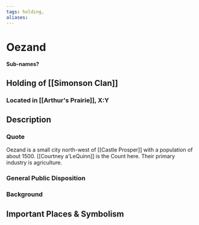 ```yaml
---
tags: holding,
aliases:
---
```

# Oezand
#### Sub-names?
## Holding of [[Simonson Clan]]
### Located in [[Arthur's Prairie]], X:Y
## Description
### Quote
Oezand is a small city north-west of [[Castle Prosper]] with a population of about 1500. [[Courtney a'LeQuinn]] is the Count here. Their primary industry is agriculture.

### General Public Disposition

### Background
## Important Places & Symbolism


